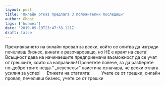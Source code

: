 ```yaml
---
layout: post
title: 'Онлайн отказ предлага 3 положителни последици'
author: Ghost
tags: ['huawei']
date: '2019-09-19T23:47:38.121Z'
draft: false
---
```


Преживяването на онлайн провал за всеки, който се опитва да изгради печеливш бизнес, винаги е разочароващо, но НЕ е краят на света! Всъщност дава на начинаещите предприемачи възможност да се учат от грешките, които са направили! Прочетете повече, за да разберете по-добре трите неща “ „неуспехът“ наистина означава, че всеки отлага усилия за успех!     Етикети на статията:         Учете се от грешки, онлайн провал, печеливш бизнес, учете се от грешки
